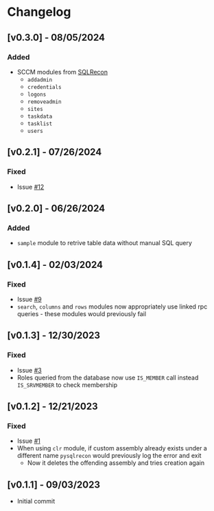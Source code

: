 # Changelog
## [v0.3.0] - 08/05/2024
### Added
- SCCM modules from [SQLRecon](https://github.com/skahwah/SQLRecon?tab=readme-ov-file#sccm-modules)
    - `addadmin`
    - `credentials`
    - `logons`
    - `removeadmin`
    - `sites`
    - `taskdata`
    - `tasklist`
    - `users`

## [v0.2.1] - 07/26/2024
### Fixed
- Issue [#12](https://github.com/Tw1sm/PySQLRecon/issues/12)

## [v0.2.0] - 06/26/2024
### Added
- `sample` module to retrive table data without manual SQL query

## [v0.1.4] - 02/03/2024
### Fixed
- Issue [#9](https://github.com/Tw1sm/PySQLRecon/issues/9)
- `search`, `columns` and `rows` modules now appropriately use linked rpc queries - these modules would previously fail

## [v0.1.3] - 12/30/2023
### Fixed
- Issue [#3](https://github.com/Tw1sm/PySQLRecon/issues/3)
- Roles queried from the database now use `IS_MEMBER` call instead `IS_SRVMEMBER` to check membership

## [v0.1.2] - 12/21/2023
### Fixed
- Issue [#1](https://github.com/Tw1sm/PySQLRecon/issues/1)
- When using `clr` module, if custom assembly already exists under a different name `pysqlrecon` would previously log the error and exit
    - Now it deletes the offending assembly and tries creation again

## [v0.1.1] - 09/03/2023
- Initial commit